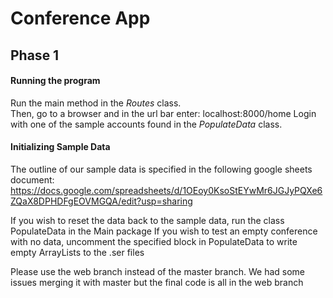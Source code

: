 # Conference App
## Phase 1

#### Running the program
Run the main method in the *Routes* class.  
Then, go to a browser and in the url bar enter: localhost:8000/home
Login with one of the sample accounts found in the *PopulateData* class.

#### Initializing Sample Data
The outline of our sample data is specified in the following google sheets document:
https://docs.google.com/spreadsheets/d/1OEoy0KsoStEYwMr6JGJyPQXe6ZQaX8DPHDFgEOVMGQA/edit?usp=sharing

If you wish to reset the data back to the sample data, run the class PopulateData in the Main package
If you wish to test an empty conference with no data, uncomment the specified block in PopulateData to write empty ArrayLists to the .ser files


Please use the web branch instead of the master branch. We had some issues merging it with master but the final code is all in the web branch

